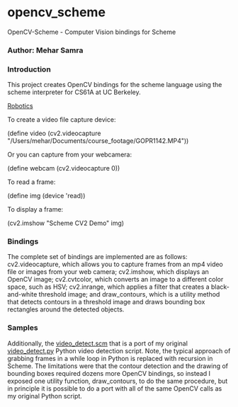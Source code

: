 # opencv_scheme
OpenCV-Scheme - Computer Vision bindings for Scheme

### Author: Mehar Samra

### Introduction

This project creates OpenCV bindings for the scheme language using the scheme interpreter for CS61A at UC Berkeley. 

[Robotics](./image.png)

To create a video file capture device:

(define video (cv2.videocapture "/Users/mehar/Documents/course_footage/GOPR1142.MP4"))

Or you can capture from your webcamera:

(define webcam (cv2.videocapture 0))

To read a frame:

(define img (device 'read))

To display a frame:

(cv2.imshow "Scheme CV2 Demo" img)

### Bindings

The complete set of bindings are implemented are as follows: cv2.videocapture, which allows you to capture frames from an mp4 video file or images from your web camera; cv2.imshow, which displays an OpenCV image; cv2.cvtcolor, which converts an image to a different color space, such as HSV; cv2.inrange, which applies a filter that creates a black-and-white threshold image; and draw_contours, which is a utility method that detects contours in a threshold image and draws bounding box rectangles around the detected objects. 

### Samples

Additionally, the [video_detect.scm](/video_detect.scm) that is a port of my original [video_detect.py](/video_detect.py) Python video detection script. Note, the typical approach of grabbing frames in a while loop in Python is replaced with recursion in Scheme. The limitations were that the contour detection and the drawing of bounding boxes required dozens more OpenCV bindings, so instead I exposed one utility function, draw_contours, to do the same procedure, but in principle it is possible to do a port with all of the same OpenCV calls as my original Python script. 


 
